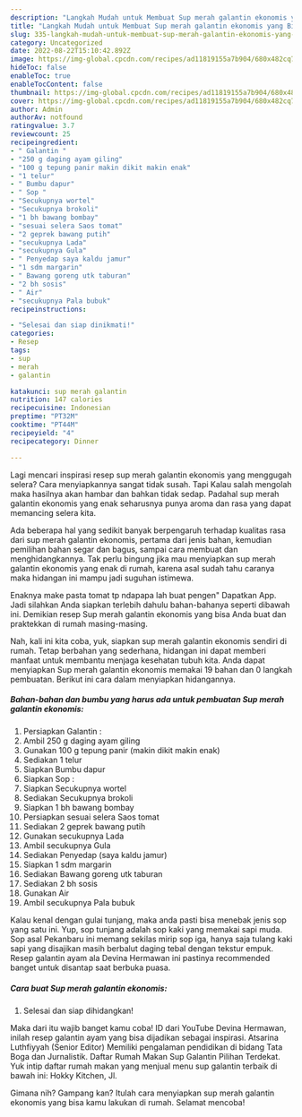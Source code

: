 ```yaml
---
description: "Langkah Mudah untuk Membuat Sup merah galantin ekonomis yang Bikin Ngiler, Buat Buka Puasa}"
title: "Langkah Mudah untuk Membuat Sup merah galantin ekonomis yang Bikin Ngiler, Buat Buka Puasa}"
slug: 335-langkah-mudah-untuk-membuat-sup-merah-galantin-ekonomis-yang-bikin-ngiler-buat-buka-puasa
category: Uncategorized
date: 2022-08-22T15:10:42.892Z
image: https://img-global.cpcdn.com/recipes/ad11819155a7b904/680x482cq70/sup-merah-galantin-ekonomis-foto-resep-utama.jpg
hideToc: false
enableToc: true
enableTocContent: false
thumbnail: https://img-global.cpcdn.com/recipes/ad11819155a7b904/680x482cq70/sup-merah-galantin-ekonomis-foto-resep-utama.jpg
cover: https://img-global.cpcdn.com/recipes/ad11819155a7b904/680x482cq70/sup-merah-galantin-ekonomis-foto-resep-utama.jpg
author: Admin
authorAv: notfound
ratingvalue: 3.7
reviewcount: 25
recipeingredient:
- " Galantin "
- "250 g daging ayam giling"
- "100 g tepung panir makin dikit makin enak"
- "1 telur"
- " Bumbu dapur"
- " Sop "
- "Secukupnya wortel"
- "Secukupnya brokoli"
- "1 bh bawang bombay"
- "sesuai selera Saos tomat"
- "2 geprek bawang putih"
- "secukupnya Lada"
- "secukupnya Gula"
- " Penyedap saya kaldu jamur"
- "1 sdm margarin"
- " Bawang goreng utk taburan"
- "2 bh sosis"
- " Air"
- "secukupnya Pala bubuk"
recipeinstructions:

- "Selesai dan siap dinikmati!"
categories:
- Resep
tags:
- sup
- merah
- galantin

katakunci: sup merah galantin 
nutrition: 147 calories
recipecuisine: Indonesian
preptime: "PT32M"
cooktime: "PT44M"
recipeyield: "4"
recipecategory: Dinner

---
```



Lagi mencari inspirasi resep sup merah galantin ekonomis yang menggugah selera? Cara menyiapkannya sangat tidak susah. Tapi Kalau salah mengolah maka hasilnya akan hambar dan bahkan tidak sedap. Padahal sup merah galantin ekonomis yang enak seharusnya punya aroma dan rasa yang dapat memancing selera kita.


Ada beberapa hal yang sedikit banyak berpengaruh terhadap kualitas rasa dari sup merah galantin ekonomis, pertama dari jenis bahan, kemudian pemilihan bahan segar dan bagus, sampai cara membuat dan menghidangkannya. Tak perlu bingung jika mau menyiapkan sup merah galantin ekonomis yang enak di rumah, karena asal sudah tahu caranya maka hidangan ini mampu jadi suguhan istimewa.

Enaknya make pasta tomat tp ndapapa lah buat pengen&#34; Dapatkan App. Jadi silahkan Anda siapkan terlebih dahulu bahan-bahanya seperti dibawah ini. Demikian resep Sup merah galantin ekonomis yang bisa Anda buat dan praktekkan di rumah masing-masing.


Nah, kali ini kita coba, yuk, siapkan sup merah galantin ekonomis sendiri di rumah. Tetap berbahan yang sederhana, hidangan ini dapat memberi manfaat untuk membantu menjaga kesehatan tubuh kita. Anda dapat menyiapkan Sup merah galantin ekonomis memakai 19 bahan dan 0 langkah pembuatan. Berikut ini cara dalam menyiapkan hidangannya.

<!--inarticleads1-->

##### Bahan-bahan dan bumbu yang harus ada untuk pembuatan Sup merah galantin ekonomis:

1. Persiapkan  Galantin :
1. Ambil 250 g daging ayam giling
1. Gunakan 100 g tepung panir (makin dikit makin enak)
1. Sediakan 1 telur
1. Siapkan  Bumbu dapur
1. Siapkan  Sop :
1. Siapkan Secukupnya wortel
1. Sediakan Secukupnya brokoli
1. Siapkan 1 bh bawang bombay
1. Persiapkan sesuai selera Saos tomat
1. Sediakan 2 geprek bawang putih
1. Gunakan secukupnya Lada
1. Ambil secukupnya Gula
1. Sediakan  Penyedap (saya kaldu jamur)
1. Siapkan 1 sdm margarin
1. Sediakan  Bawang goreng utk taburan
1. Sediakan 2 bh sosis
1. Gunakan  Air
1. Ambil secukupnya Pala bubuk


Kalau kenal dengan gulai tunjang, maka anda pasti bisa menebak jenis sop yang satu ini. Yup, sop tunjang adalah sop kaki yang memakai sapi muda. Sop asal Pekanbaru ini memang sekilas mirip sop iga, hanya saja tulang kaki sapi yang disajikan masih berbalut daging tebal dengan tekstur empuk. Resep galantin ayam ala Devina Hermawan ini pastinya recommended banget untuk disantap saat berbuka puasa. 

<!--inarticleads2-->

##### Cara buat Sup merah galantin ekonomis:


1. Selesai dan siap dihidangkan!

Maka dari itu wajib banget kamu coba! ID dari YouTube Devina Hermawan, inilah resep galantin ayam yang bisa dijadikan sebagai inspirasi. Atsarina Luthfiyyah (Senior Editor) Memiliki pengalaman pendidikan di bidang Tata Boga dan Jurnalistik. Daftar Rumah Makan Sup Galantin Pilihan Terdekat. Yuk intip daftar rumah makan yang menjual menu sup galantin terbaik di bawah ini: Hokky Kitchen, Jl. 

Gimana nih? Gampang kan? Itulah cara menyiapkan sup merah galantin ekonomis yang bisa kamu lakukan di rumah. Selamat mencoba!
